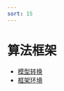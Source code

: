 ```yaml
---
sort: 15
---
```


# 算法框架



* [模型转换](https://kg-nlp.github.io/Algorithm-Project-Manual/算法框架/模型转换)
* [框架环境](ttps://kg-nlp.github.io/Algorithm-Project-Manual/算法框架/框架环境)
